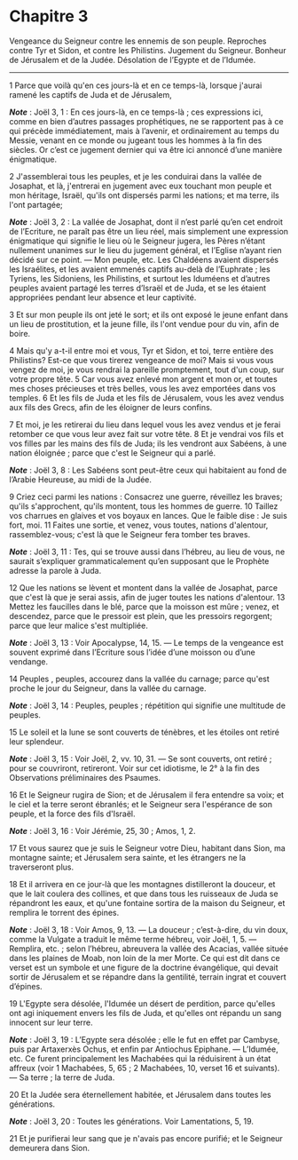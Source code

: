 # Chapitre 3

Vengeance du Seigneur contre les ennemis de son peuple.
Reproches contre Tyr et Sidon, et contre les Philistins.
Jugement du Seigneur.
Bonheur de Jérusalem et de la Judée.
Désolation de l’Egypte et de l’Idumée.

***

1 Parce que voilà qu'en ces jours-là et en ce temps-là, lorsque j'aurai ramené les captifs de Juda et de Jérusalem,

***Note*** :  Joël 3, 1 : En ces jours-là, en ce temps-là ; ces expressions ici, comme en bien d’autres passages prophétiques, ne se rapportent pas à ce qui précède immédiatement, mais à l’avenir, et ordinairement au temps du Messie, venant en ce monde ou jugeant tous les hommes à la fin des siècles. Or c’est ce jugement dernier qui va être ici annoncé d’une manière énigmatique.

2 J'assemblerai tous les peuples, et je les conduirai dans la vallée de Josaphat, et là, j'entrerai en jugement avec eux touchant mon peuple et mon héritage, Israël, qu'ils ont dispersés parmi les nations; et ma terre, ils l'ont partagée;

***Note*** :  Joël 3, 2 : La vallée de Josaphat, dont il n’est parlé qu’en cet endroit de l’Ecriture, ne paraît pas être un lieu réel, mais simplement une expression énigmatique qui signifie le lieu où le Seigneur jugera, les Pères n’étant nullement unanimes sur le lieu du jugement général, et l’Eglise n’ayant rien décidé sur ce point. ― Mon peuple, etc. Les Chaldéens avaient dispersés les Israélites, et les avaient emmenés captifs au-delà de l’Euphrate ; les Tyriens, les Sidoniens, les Philistins, et surtout les Iduméens et d’autres peuples avaient partagé les terres d’Israël et de Juda, et se les étaient appropriées pendant leur absence et leur captivité.

3 Et sur mon peuple ils ont jeté le sort; et ils ont exposé le jeune enfant dans un lieu de prostitution, et la jeune fille, ils l'ont vendue pour du vin, afin de boire.


4 Mais qu'y a-t-il entre moi et vous, Tyr et Sidon, et toi, terre entière des Philistins? Est-ce que vous tirerez vengeance de moi? Mais si vous vous vengez de moi, je vous rendrai la pareille promptement, tout d'un coup, sur votre propre tête. 5 Car vous avez enlevé mon argent et mon or, et toutes mes choses précieuses et très belles, vous les avez emportées dans vos temples. 6 Et les fils de Juda et les fils de Jérusalem, vous les avez vendus aux fils des Grecs, afin de les éloigner de leurs confins.


7 Et moi, je les retirerai du lieu dans lequel vous les avez vendus et je ferai retomber ce que vous leur avez fait sur votre tête. 8 Et je vendrai vos fils et vos filles par les mains des fils de Juda; ils les vendront aux Sabéens, à une nation éloignée ; parce que c'est le Seigneur qui a parlé.

***Note*** :  Joël 3, 8 : Les Sabéens sont peut-être ceux qui habitaient au fond de l’Arabie Heureuse, au midi de la Judée.


9 Criez ceci parmi les nations : Consacrez une guerre, réveillez les braves; qu'ils s'approchent, qu'ils montent, tous les hommes de guerre. 10 Taillez vos charrues en glaives et vos boyaux en lances. Que le faible dise : Je suis fort, moi. 11 Faites une sortie, et venez, vous toutes, nations d'alentour, rassemblez-vous; c'est là que le Seigneur fera tomber tes braves.

***Note*** :  Joël 3, 11 : Tes, qui se trouve aussi dans l’hébreu, au lieu de vous, ne saurait s’expliquer grammaticalement qu’en supposant que le Prophète adresse la parole à Juda.


12 Que les nations se lèvent et montent dans la vallée de Josaphat, parce que c'est là que je serai assis, afin de juger toutes les nations d'alentour. 13 Mettez les faucilles dans le blé, parce que la moisson est mûre ; venez, et descendez, parce que le pressoir est plein, que les pressoirs regorgent; parce que leur malice s'est multipliée.

***Note*** :  Joël 3, 13 : Voir Apocalypse, 14, 15. ― Le temps de la vengeance est souvent exprimé dans l’Ecriture sous l’idée d’une moisson ou d’une vendange.


14 Peuples , peuples, accourez dans la vallée du carnage; parce qu'est proche le jour du Seigneur, dans la vallée du carnage.

***Note*** :  Joël 3, 14 : Peuples, peuples ; répétition qui signifie une multitude de peuples.

15 Le soleil et la lune se sont couverts de ténèbres, et les étoiles ont retiré leur splendeur.

***Note*** :  Joël 3, 15 : Voir Joël, 2, vv. 10, 31. ― Se sont couverts, ont retiré ; pour se couvriront, retireront. Voir sur cet idiotisme, le 2° à la fin des Observations préliminaires des Psaumes.

16 Et le Seigneur rugira de Sion; et de Jérusalem il fera entendre sa voix; et le ciel et la terre seront ébranlés; et le Seigneur sera l'espérance de son peuple, et la force des fils d'Israël.

***Note*** :  Joël 3, 16 : Voir Jérémie, 25, 30 ; Amos, 1, 2.


17 Et vous saurez que je suis le Seigneur votre Dieu, habitant dans Sion, ma montagne sainte; et Jérusalem sera sainte, et les étrangers ne la traverseront plus.


18 Et il arrivera en ce jour-là que les montagnes distilleront la douceur, et que le lait coulera des collines, et que dans tous les ruisseaux de Juda se répandront les eaux, et qu'une fontaine sortira de la maison du Seigneur, et remplira le torrent des épines.

***Note*** :  Joël 3, 18 : Voir Amos, 9, 13. ― La douceur ; c’est-à-dire, du vin doux, comme la Vulgate a traduit le même terme hébreu, voir Joël, 1, 5. ― Remplira, etc. ; selon l’hébreu, abreuvera la vallée des Acacias, vallée située dans les plaines de Moab, non loin de la mer Morte. Ce qui est dit dans ce verset est un symbole et une figure de la doctrine évangélique, qui devait sortir de Jérusalem et se répandre dans la gentilité, terrain ingrat et couvert d’épines.

19 L'Egypte sera désolée, l'Idumée un désert de perdition, parce qu'elles ont agi iniquement envers les fils de Juda, et qu'elles ont répandu un sang innocent sur leur terre.

***Note*** :  Joël 3, 19 : L’Egypte sera désolée ; elle le fut en effet par Cambyse, puis par Artaxerxès Ochus, et enfin par Antiochus Epiphane. ― L’Idumée, etc. Ce furent principalement les Machabées qui la réduisirent à un état affreux (voir 1 Machabées, 5, 65 ; 2 Machabées, 10, verset 16 et suivants). ― Sa terre ; la terre de Juda.

20 Et la Judée sera éternellement habitée, et Jérusalem dans toutes les générations.

***Note*** :  Joël 3, 20 : Toutes les générations. Voir Lamentations, 5, 19.

21 Et je purifierai leur sang que je n'avais pas encore purifié; et le Seigneur demeurera dans Sion.
